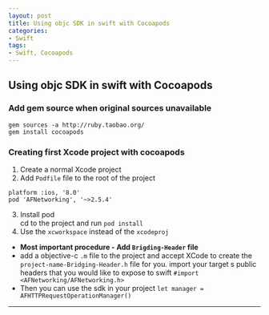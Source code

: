 ```yaml
---
layout: post
title: Using objc SDK in swift with Cocoapods
categories:
- Swift
tags:
- Swift, Cocoapods
---
```



	 
## Using objc SDK in swift with Cocoapods
### Add gem source when original sources unavailable
```
gem sources -a http://ruby.taobao.org/
gem install cocoapods
```
### Creating first Xcode project with cocoapods
1. Create a normal Xcode project
2. Add `Podfile` file to the root of the project  
```
platform :ios, '8.0'
pod 'AFNetworking', '~>2.5.4'
```
3. Install pod  
cd to the project and run `pod install`
4. Use the `xcworkspace` instead of the `xcodeproj`
-  **Most important procedure - Add `Brigding-Header` file**
- add a objective-c `.m` file to the project and accept XCode to create the `project-name-Bridging-Header.h` file for you.
import your target s public headers that you would like to expose to swift
`#import <AFNetworking/AFNetworking.h>`
- Then you can use the sdk in your project
`let manager = AFHTTPRequestOperationManager()`

----
